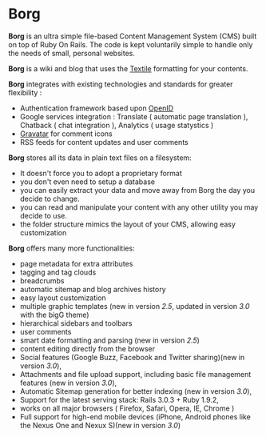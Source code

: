 # Borg #
**Borg** is an ultra simple file-based Content Management System (CMS) built on top of Ruby On Rails. The code is kept voluntarily simple to handle only the needs of small, personal websites.

**Borg** is a wiki and blog that uses the [Textile](http://www.textism.com/tools/textile/) formatting for your contents.

**Borg** integrates with existing technologies and standards for greater flexibility :

* Authentication framework based upon [OpenID](http://www.openid.net/)
* Google services integration : Translate ( automatic page translation ), Chatback ( chat integration ), Analytics ( usage statystics )
* [Gravatar](http://en.gravatar.com/) for comment icons
* RSS feeds for content updates and user comments 

**Borg** stores all its data in plain text files on a filesystem:

* It doesn't force you to adopt a proprietary format
* you don't even need to setup a database 
* you can easily extract your data and move away from Borg the day you decide to change.
* you can read and manipulate your content with any other utility you may decide to use.
* the folder structure mimics the layout of your CMS, allowing easy customization

**Borg** offers many more functionalities:

* page metadata for extra attributes
* tagging and tag clouds
* breadcrumbs
* automatic sitemap and blog archives history
* easy layout customization
* multiple graphic templates (new in version _2.5_, updated in version _3.0_ with the bigG theme)
* hierarchical sidebars and toolbars
* user comments
* smart date formatting and parsing (new in version _2.5_)
* content editing directly from the browser
* Social features (Google Buzz, Facebook and Twitter sharing)(new in version _3.0_),
* Attachments and file upload support, including basic file management features (new in version _3.0_),
* Automatic Sitemap generation for better indexing (new in version _3.0_),
* Support for the latest serving stack: Rails 3.0.3 + Ruby 1.9.2,
* works on all major browsers ( Firefox, Safari, Opera, IE, Chrome )
* Full support for high-end mobile devices (iPhone, Android phones like the Nexus One and Nexux S)(new in version _3.0_)
